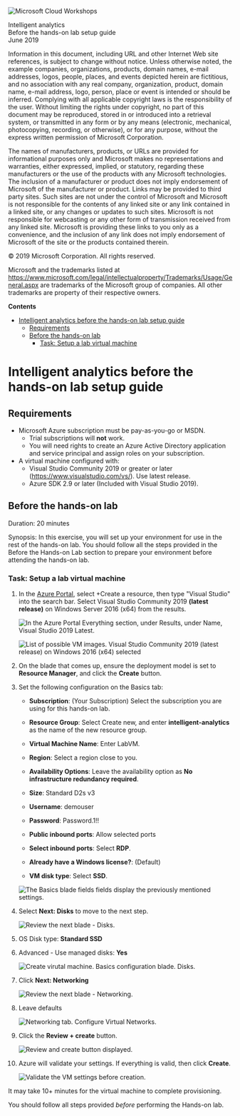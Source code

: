 ![](https://github.com/Microsoft/MCW-Template-Cloud-Workshop/raw/master/Media/ms-cloud-workshop.png "Microsoft Cloud Workshops")

<div class="MCWHeader1">
Intelligent analytics
</div>

<div class="MCWHeader2">
Before the hands-on lab setup guide
</div>

<div class="MCWHeader3">
June 2019
</div>

Information in this document, including URL and other Internet Web site references, is subject to change without notice. Unless otherwise noted, the example companies, organizations, products, domain names, e-mail addresses, logos, people, places, and events depicted herein are fictitious, and no association with any real company, organization, product, domain name, e-mail address, logo, person, place or event is intended or should be inferred. Complying with all applicable copyright laws is the responsibility of the user. Without limiting the rights under copyright, no part of this document may be reproduced, stored in or introduced into a retrieval system, or transmitted in any form or by any means (electronic, mechanical, photocopying, recording, or otherwise), or for any purpose, without the express written permission of Microsoft Corporation.

The names of manufacturers, products, or URLs are provided for informational purposes only and Microsoft makes no representations and warranties, either expressed, implied, or statutory, regarding these manufacturers or the use of the products with any Microsoft technologies. The inclusion of a manufacturer or product does not imply endorsement of Microsoft of the manufacturer or product. Links may be provided to third party sites. Such sites are not under the control of Microsoft and Microsoft is not responsible for the contents of any linked site or any link contained in a linked site, or any changes or updates to such sites. Microsoft is not responsible for webcasting or any other form of transmission received from any linked site. Microsoft is providing these links to you only as a convenience, and the inclusion of any link does not imply endorsement of Microsoft of the site or the products contained therein.

© 2019 Microsoft Corporation. All rights reserved.

Microsoft and the trademarks listed at <https://www.microsoft.com/legal/intellectualproperty/Trademarks/Usage/General.aspx> are trademarks of the Microsoft group of companies. All other trademarks are property of their respective owners.

**Contents**

<!-- TOC -->

- [Intelligent analytics before the hands-on lab setup guide](#Intelligent-analytics-before-the-hands-on-lab-setup-guide)
  - [Requirements](#Requirements)
  - [Before the hands-on lab](#Before-the-hands-on-lab)
    - [Task: Setup a lab virtual machine](#Task-Setup-a-lab-virtual-machine)
<!-- /TOC -->

# Intelligent analytics before the hands-on lab setup guide

## Requirements

- Microsoft Azure subscription must be pay-as-you-go or MSDN.
  - Trial subscriptions will **not** work.
  - You will need rights to create an Azure Active Directory application and service principal and assign roles on your subscription.
- A virtual machine configured with:
  - Visual Studio Community 2019 or greater or later (<https://www.visualstudio.com/vs/>).  Use latest release.
  - Azure SDK 2.9 or later (Included with Visual Studio 2019).

## Before the hands-on lab

Duration: 20 minutes

Synopsis: In this exercise, you will set up your environment for use in the rest of the hands-on lab. You should follow all the steps provided in the Before the Hands-on Lab section to prepare your environment before attending the hands-on lab.

### Task: Setup a lab virtual machine

1. In the [Azure Portal](https://portal.azure.com/), select +Create a resource, then type "Visual Studio" into the search bar. Select Visual Studio Community 2019 **(latest release)** on Windows Server 2016 (x64) from the results.

    ![In the Azure Portal Everything section, under Results, under Name, Visual Studio 2019 Latest.](media/2019-06-19-15-05-08.png "Visual Studio 2019 Latest option is displayed")

    ![List of possible VM images.  Visual Studio Community 2019 (latest release) on Windows 2016 (x64) selected](media/2019-06-19-15-03-12.png "Visual Studio Community 2019 (latest release) on Windows 2016 (x64) selected")

2. On the blade that comes up, ensure the deployment model is set to **Resource Manager**, and click the **Create** button.

3. Set the following configuration on the Basics tab:

    - **Subscription**: (Your Subscription) Select the subscription you are using for this hands-on lab.

    - **Resource Group**: Select Create new, and enter **intelligent-analytics** as the name of the new resource group.

    - **Virtual Machine Name**: Enter LabVM.

    - **Region**: Select a region close to you.

    - **Availability Options**:  Leave the availability option as **No infrastructure redundancy required**.

    - **Size**: Standard D2s v3

    - **Username**: demouser

    - **Password**: Password.1!!

    - **Public inbound ports**: Allow selected ports

    - **Select inbound ports**: Select **RDP**.

    - **Already have a Windows license?**: (Default)

    - **VM disk type**: Select **SSD**.

    ![The Basics blade fields fields display the previously mentioned settings.](media/2019-03-20-10-50-25.png)

4. Select **Next: Disks** to move to the next step.

    ![Review the next blade - Disks.](media/2019-03-20-10-53-39.png)

5. OS Disk type: **Standard SSD**

6. Advanced - Use managed disks: **Yes**

    ![Create virutal machine.  Basics configuration blade. Disks.](media/2019-03-20-11-28-25.png "Create a Virtual Machine")

7. Click **Next: Networking**

    ![Review the next blade - Networking.](media/2019-03-20-11-18-33.png "Review the next blade - Networking.")

8. Leave defaults

    ![Networking tab. Configure Virtual Networks.](media/2019-03-20-11-20-21.png "Networking tab - Configure Virtual Networks")

9. Click the **Review + create** button.

    ![Review and create button displayed.](media/2019-03-20-11-23-20.png "Review and create button")

10. Azure will validate your settings.  If everything is valid, then click **Create**.

    ![Validate the VM settings before creation.](media/2019-03-20-15-18-30.png "Validation passed")

It may take 10+ minutes for the virtual machine to complete provisioning.

You should follow all steps provided *before* performing the Hands-on lab.
